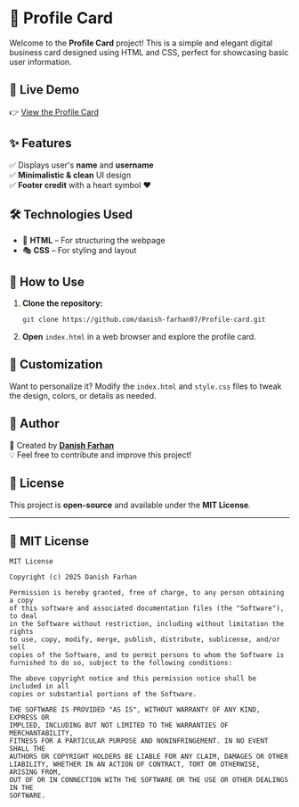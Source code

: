 # 🌟 Profile Card

Welcome to the **Profile Card** project! This is a simple and elegant digital business card designed using HTML and CSS, perfect for showcasing basic user information.

## 🔗 Live Demo
👉 [View the Profile Card](https://danish-farhan07.github.io/Profile-card/)

## ✨ Features
✅ Displays user's **name** and **username**  
✅ **Minimalistic & clean** UI design  
✅ **Footer credit** with a heart symbol ❤️  

## 🛠️ Technologies Used
- 🎨 **HTML** – For structuring the webpage
- 🎭 **CSS** – For styling and layout

## 🚀 How to Use
1. **Clone the repository:**
   ```sh
   git clone https://github.com/danish-farhan07/Profile-card.git
   ```
2. **Open** `index.html` in a web browser and explore the profile card.

## 🎨 Customization
Want to personalize it? Modify the `index.html` and `style.css` files to tweak the design, colors, or details as needed.

## 👤 Author
📌 Created by [**Danish Farhan**](https://github.com/danish-farhan07)  
💡 Feel free to contribute and improve this project!

## 📜 License
This project is **open-source** and available under the **MIT License**.

---

## 📄 MIT License

```
MIT License

Copyright (c) 2025 Danish Farhan

Permission is hereby granted, free of charge, to any person obtaining a copy
of this software and associated documentation files (the "Software"), to deal
in the Software without restriction, including without limitation the rights
to use, copy, modify, merge, publish, distribute, sublicense, and/or sell
copies of the Software, and to permit persons to whom the Software is
furnished to do so, subject to the following conditions:

The above copyright notice and this permission notice shall be included in all
copies or substantial portions of the Software.

THE SOFTWARE IS PROVIDED "AS IS", WITHOUT WARRANTY OF ANY KIND, EXPRESS OR
IMPLIED, INCLUDING BUT NOT LIMITED TO THE WARRANTIES OF MERCHANTABILITY,
FITNESS FOR A PARTICULAR PURPOSE AND NONINFRINGEMENT. IN NO EVENT SHALL THE
AUTHORS OR COPYRIGHT HOLDERS BE LIABLE FOR ANY CLAIM, DAMAGES OR OTHER
LIABILITY, WHETHER IN AN ACTION OF CONTRACT, TORT OR OTHERWISE, ARISING FROM,
OUT OF OR IN CONNECTION WITH THE SOFTWARE OR THE USE OR OTHER DEALINGS IN THE
SOFTWARE.
```

